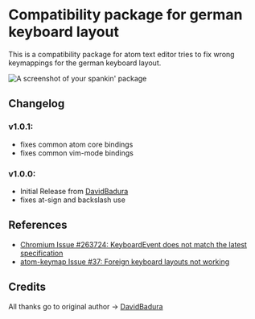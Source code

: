 # Compatibility package for german keyboard layout

This is a compatibility package for atom text editor tries to fix wrong keymappings for the german keyboard layout.

![A screenshot of your spankin' package](https://f.cloud.github.com/assets/69169/2290250/c35d867a-a017-11e3-86be-cd7c5bf3ff9b.gif)

## Changelog

### v1.0.1:
- fixes common atom core bindings
- fixes common vim-mode bindings

### v1.0.0:
- Initial Release from [DavidBadura](https://github.com/DavidBadura)
- fixes at-sign and backslash use

## References
- [Chromium Issue #263724: KeyboardEvent does not match the latest specification](https://code.google.com/p/chromium/issues/detail?id=263724)
- [atom-keymap Issue #37: Foreign keyboard layouts not working](https://github.com/atom/atom-keymap/issues/37)

## Credits
All thanks go to original author -> [DavidBadura](https://github.com/DavidBadura)
